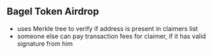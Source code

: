## Bagel Token Airdrop

- uses Merkle tree to verify if address is present in claimers list
- someone else can pay transaction fees for claimer, if it has valid signature from him